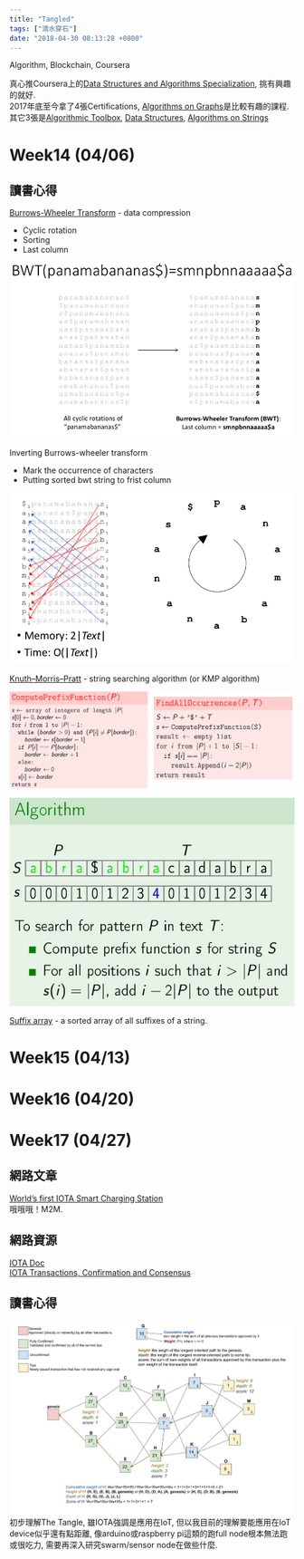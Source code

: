 ```yaml
---
title: "Tangled"
tags: ["滴水穿石"]
date: "2018-04-30 08:13:28 +0800"
---
```


Algorithm, Blockchain, Coursera  

真心推Coursera上的[Data Structures and Algorithms Specialization](https://www.coursera.org/specializations/data-structures-algorithms), 挑有興趣的就好.  
2017年底至今拿了4張Certifications, [Algorithms on Graphs](https://www.coursera.org/account/accomplishments/verify/77SDSNEQDSYP)是比較有趣的課程.  
其它3張是[Algorithmic Toolbox](https://www.coursera.org/account/accomplishments/verify/BCQY4DC476JA), [Data Structures](https://www.coursera.org/account/accomplishments/verify/22F5PWDGVM72), [Algorithms on Strings](https://www.coursera.org/account/accomplishments/verify/4HRLWX5A8HFV)  


# Week14 (04/06)  

## 讀書心得  

[Burrows-Wheeler Transform](https://en.wikipedia.org/wiki/Burrows%E2%80%93Wheeler_transform) - data compression  
* Cyclic rotation
* Sorting
* Last column  

![](/images/2018-Month4/bwt.png)  

Inverting Burrows-wheeler transform  
* Mark the occurrence of characters  
* Putting sorted bwt string to frist column  

![](/images/2018-Month4/ibwt.png)  

[Knuth–Morris–Pratt](https://en.wikipedia.org/wiki/Knuth%E2%80%93Morris%E2%80%93Pratt_algorithm) - string searching algorithm (or KMP algorithm)  

![](/images/2018-Month4/kmp.png)  

![](/images/2018-Month4/kmp1.png)  

[Suffix array](https://en.wikipedia.org/wiki/Suffix_array) - a sorted array of all suffixes of a string.  


# Week15 (04/13)  
# Week16 (04/20)  
# Week17 (04/27)  

## 網路文章  

[World’s first IOTA Smart Charging Station](https://blog.iota.org/worlds-first-iota-smart-charging-station-52f9024db788)  
哦哦哦！M2M. 

## 網路資源  

[IOTA Doc](https://docs.iota.org/introduction)  
[IOTA Transactions, Confirmation and Consensus](https://github.com/noneymous/iota-consensus-presentation)  

## 讀書心得  

![](/images/2018-Month4/IOTA_Tangle.jpg)  
初步理解The Tangle, 雖IOTA強調是應用在IoT, 但以我目前的理解要能應用在IoT device似乎還有點距離, 像arduino或raspberry pi這類的跑full node根本無法跑或很吃力, 需要再深入研究swarm/sensor node在做些什麼.  
